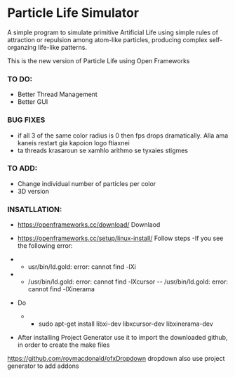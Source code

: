 # Particle Life Simulator
 A simple program to simulate primitive Artificial Life using simple rules of attraction or repulsion among atom-like particles, producing complex self-organzing life-like patterns.

This is the new version of Particle Life using Open Frameworks

### TO DO:
- Better Thread Management
- Better GUI
  
### BUG FIXES
- if all 3 of the same color radius is 0 then fps drops dramatically. Alla ama kaneis restart gia kapoion logo ftiaxnei
- ta threads krasaroun se xamhlo arithmo se tyxaies stigmes

### TO ADD:
- Change individual number of particles per color
- 3D version

### INSATLLATION:
- https://openframeworks.cc/download/ Downlaod
- https://openframeworks.cc/setup/linux-install/ Follow steps
-If you see the following error:
- - usr/bin/ld.gold: error: cannot find -lXi
- - /usr/bin/ld.gold: error: cannot find -lXcursor
-- /usr/bin/ld.gold: error: cannot find -lXinerama
- Do 
  - - sudo apt-get install libxi-dev libxcursor-dev libxinerama-dev
 
 - After installing Project Generator use it to import the downloaded github, in order to create the make files

https://github.com/roymacdonald/ofxDropdown dropdown 
also use project generator to add addons